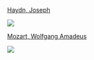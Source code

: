 
[Haydn, Joseph](https://commons.wikimedia.org/wiki/File:Joseph_Haydn,_m%C3%A5lning_av_Thomas_Hardy_fr%C3%A5n_1792.jpg)

![](https://upload.wikimedia.org/wikipedia/commons/6/69/Joseph_Haydn%2C_m%C3%A5lning_av_Thomas_Hardy_fr%C3%A5n_1792.jpg)

[Mozart, Wolfgang Amadeus](https://commons.wikimedia.org/wiki/File:Wolfgang-amadeus-mozart_1.jpg)

![](https://upload.wikimedia.org/wikipedia/commons/thumb/1/1e/Wolfgang-amadeus-mozart_1.jpg/408px-Wolfgang-amadeus-mozart_1.jpg)
